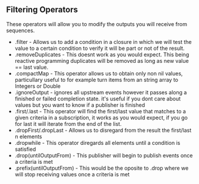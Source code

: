 ## Filtering Operators
These operators will allow you to modify the outputs you will receive from sequences. 

- .filter  - Allows us to add a condition in a closure in which we will test the value to a certain condition to verify it will be part or not of the result.
- .removeDuplicates - This doesnt work as you would expect. This being reactive programming duplicates will be removed as long as new value == last value.
- .compactMap - This operator allows us to obtain only non nil values, particullary useful to for example turn items from an string array to Integers or Double
- .ignoreOutput - ignores all upstream events however it passes along a finished or failed completion state. it's useful if you dont care about values but you want to know if a publisher is finished
- .first/.last - This operator will find the first/last value that matches to a given criteria in a subscription, it works as you would expect, if you go for last it will iterate from the end of the list.
- .dropFirst/.dropLast - Allows us to disregard from the result the first/last n elements 
- .dropwhile - This operator diregards all elements until a condition is satisfied
- .drop(untilOutputFrom) - This publisher will begin to publish events once a criteria is met
- .prefix(untilOutputFrom) - This would be the oposite to .drop where we will stop receiving values once a criteria is met 

